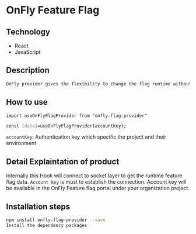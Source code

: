 # OnFly Feature Flag
## Technology

- React
- JavaScript

## Description
```sh
OnFly provider gives the flexibility to change the flag runtime without refresh the application. It is very easy to integrate and get the feature flag data using hook.
```

## How to use
`import useOnFlyFlagProvider from "onfly-flag-provider"`
```sh
const [data]=useOnFlyFlagProvider(accountKey);
```
`accountKey`: Authentication key which specific the project and their environment

## Detail Explaintation of product
Internally this Hook will connect to socket layer to get the runtime feature flag data. `Account key` is must to establish the connection. Account key will be available in the OnFly Feature flag portal under your organization project.
## Installation steps
```sh
npm install onfly-flag-provider --save
Install the dependency packages
```
